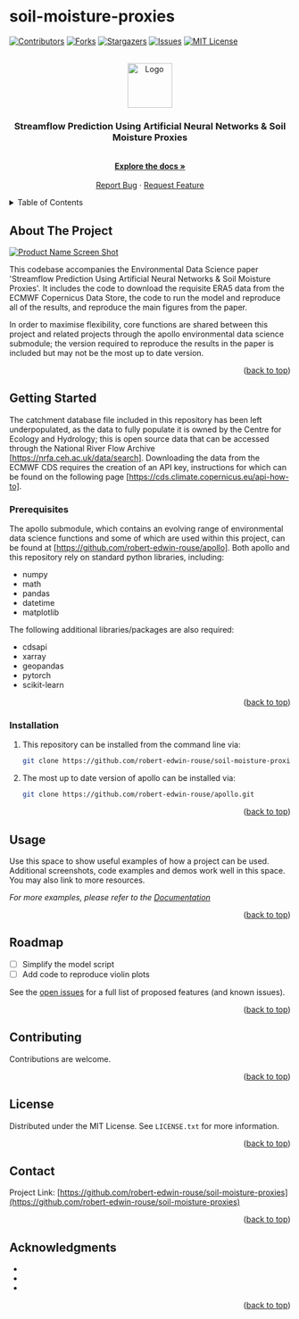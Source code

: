 # soil-moisture-proxies

<a name="readme-top"></a>


<!-- PROJECT SHIELDS -->
[![Contributors][contributors-shield]][contributors-url]
[![Forks][forks-shield]][forks-url]
[![Stargazers][stars-shield]][stars-url]
[![Issues][issues-shield]][issues-url]
[![MIT License][license-shield]][license-url]


<!-- PROJECT HEADER -->
<br />
<div align="center">
  <a href="https://github.com/robert-edwin-rouse/soil-moisture-proxies">
    <img src="images/logo.png" alt="Logo" width="80" height="80">
  </a>

<h3 align="center">Streamflow Prediction Using Artificial Neural Networks &amp; Soil Moisture Proxies
</h3>

  <p align="center">
    <br />
    <a href="https://github.com/robert-edwin-rouse/soil-moisture-proxies"><strong>Explore the docs »</strong></a>
    <br />
    <br />
    <a href="https://github.com/robert-edwin-rouse/soil-moisture-proxies/issues">Report Bug</a>
    ·
    <a href="https://github.com/robert-edwin-rouse/soil-moisture-proxies/issues">Request Feature</a>
  </p>
</div>


<!-- TABLE OF CONTENTS -->
<details>
  <summary>Table of Contents</summary>
  <ol>
    <li>
      <a href="#about-the-project">About The Project</a>
      <ul>
        <li><a href="#built-with">Built With</a></li>
      </ul>
    </li>
    <li>
      <a href="#getting-started">Getting Started</a>
      <ul>
        <li><a href="#prerequisites">Prerequisites</a></li>
        <li><a href="#installation">Installation</a></li>
      </ul>
    </li>
    <li><a href="#usage">Usage</a></li>
    <li><a href="#roadmap">Roadmap</a></li>
    <li><a href="#contributing">Contributing</a></li>
    <li><a href="#license">License</a></li>
    <li><a href="#contact">Contact</a></li>
    <li><a href="#acknowledgments">Acknowledgments</a></li>
  </ol>
</details>


<!-- ABOUT THE PROJECT -->
## About The Project

[![Product Name Screen Shot][product-screenshot]](./figures/54057-P-2012.png)

This codebase accompanies the Environmental Data Science paper 'Streamflow Prediction Using Artificial Neural Networks &amp; Soil Moisture Proxies'.  It includes the code to download the requisite ERA5 data from the ECMWF Copernicus Data Store, the code to run the model and reproduce all of the results, and reproduce the main figures from the paper.

In order to maximise flexibility, core functions are shared between this project and related projects through the apollo environmental data science submodule; the version required to reproduce the results in the paper is included but may not be the most up to date version.

<p align="right">(<a href="#readme-top">back to top</a>)</p>


<!-- GETTING STARTED -->
## Getting Started

The catchment database file included in this repository has been left underpopulated, as the data to fully populate it is owned by the Centre for Ecology and Hydrology; this is open source data that can be accessed through the National River Flow Archive [https://nrfa.ceh.ac.uk/data/search].  Downloading the data from the ECMWF CDS requires the creation of an API key, instructions for which can be found on the following page [https://cds.climate.copernicus.eu/api-how-to].

### Prerequisites

The apollo submodule, which contains an evolving range of environmental data science functions and some of which are used within this project, can be found at [https://github.com/robert-edwin-rouse/apollo].  Both apollo and this repository rely on standard python libraries, including:
  * numpy
  * math
  * pandas
  * datetime
  * matplotlib

The following additional libraries/packages are also required:
  * cdsapi
  * xarray
  * geopandas
  * pytorch
  * scikit-learn

<p align="right">(<a href="#readme-top">back to top</a>)</p>

### Installation

1. This repository can be installed from the command line via:
   ```sh
   git clone https://github.com/robert-edwin-rouse/soil-moisture-proxies.git
   ```
2. The most up to date version of apollo can be installed via:
   ```sh
   git clone https://github.com/robert-edwin-rouse/apollo.git
   ```

<p align="right">(<a href="#readme-top">back to top</a>)</p>



<!-- USAGE EXAMPLES -->
## Usage

Use this space to show useful examples of how a project can be used. Additional screenshots, code examples and demos work well in this space. You may also link to more resources.

_For more examples, please refer to the [Documentation](https://example.com)_

<p align="right">(<a href="#readme-top">back to top</a>)</p>



<!-- ROADMAP -->
## Roadmap

- [ ] Simplify the model script
- [ ] Add code to reproduce violin plots

See the [open issues](https://github.com/robert-edwin-rouse/soil-moisture-proxies/issues) for a full list of proposed features (and known issues).

<p align="right">(<a href="#readme-top">back to top</a>)</p>



<!-- CONTRIBUTING -->
## Contributing

Contributions are welcome.

<p align="right">(<a href="#readme-top">back to top</a>)</p>


<!-- LICENSE -->
## License

Distributed under the MIT License. See `LICENSE.txt` for more information.

<p align="right">(<a href="#readme-top">back to top</a>)</p>


<!-- CONTACT -->
## Contact

Project Link: [https://github.com/robert-edwin-rouse/soil-moisture-proxies](https://github.com/robert-edwin-rouse/soil-moisture-proxies)

<p align="right">(<a href="#readme-top">back to top</a>)</p>


<!-- ACKNOWLEDGMENTS -->
## Acknowledgments

* []()
* []()
* []()

<p align="right">(<a href="#readme-top">back to top</a>)</p>


<!-- MARKDOWN LINKS & IMAGES -->
<!-- https://www.markdownguide.org/basic-syntax/#reference-style-links -->
[contributors-shield]: https://img.shields.io/github/contributors/robert-edwin-rouse/soil-moisture-proxies.svg?style=for-the-badge
[contributors-url]: https://github.com/robert-edwin-rouse/soil-moisture-proxies/graphs/contributors
[forks-shield]: https://img.shields.io/github/forks/robert-edwin-rouse/soil-moisture-proxies.svg?style=for-the-badge
[forks-url]: https://github.com/robert-edwin-rouse/soil-moisture-proxies/network/members
[stars-shield]: https://img.shields.io/github/stars/robert-edwin-rouse/soil-moisture-proxies.svg?style=for-the-badge
[stars-url]: https://github.com/robert-edwin-rouse/soil-moisture-proxies/stargazers
[issues-shield]: https://img.shields.io/github/issues/robert-edwin-rouse/soil-moisture-proxies.svg?style=for-the-badge
[issues-url]: https://github.com/robert-edwin-rouse/soil-moisture-proxies/issues
[license-shield]: https://img.shields.io/github/license/robert-edwin-rouse/soil-moisture-proxies.svg?style=for-the-badge
[license-url]: https://github.com/othneildrew/Best-README-Template/blob/master/LICENSE.txt
[product-screenshot]: ./figures/54057-P-2012.png